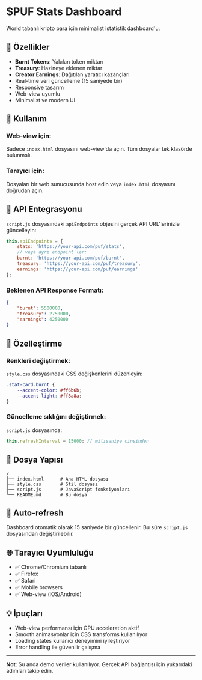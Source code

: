 # $PUF Stats Dashboard

World tabanlı kripto para için minimalist istatistik dashboard'u.

## 🚀 Özellikler

- **Burnt Tokens**: Yakılan token miktarı
- **Treasury**: Hazineye eklenen miktar  
- **Creator Earnings**: Dağıtılan yaratıcı kazançları
- Real-time veri güncelleme (15 saniyede bir)
- Responsive tasarım
- Web-view uyumlu
- Minimalist ve modern UI

## 📱 Kullanım

### Web-view için:
Sadece `index.html` dosyasını web-view'da açın. Tüm dosyalar tek klasörde bulunmalı.

### Tarayıcı için:
Dosyaları bir web sunucusunda host edin veya `index.html` dosyasını doğrudan açın.

## 🔧 API Entegrasyonu

`script.js` dosyasındaki `apiEndpoints` objesini gerçek API URL'lerinizle güncelleyin:

```javascript
this.apiEndpoints = {
    stats: 'https://your-api.com/puf/stats',
    // veya ayrı endpoint'ler:
    burnt: 'https://your-api.com/puf/burnt',
    treasury: 'https://your-api.com/puf/treasury', 
    earnings: 'https://your-api.com/puf/earnings'
};
```

### Beklenen API Response Formatı:

```json
{
    "burnt": 5500000,
    "treasury": 2750000,
    "earnings": 4250000
}
```

## 🎨 Özelleştirme

### Renkleri değiştirmek:
`style.css` dosyasındaki CSS değişkenlerini düzenleyin:

```css
.stat-card.burnt {
    --accent-color: #ff6b6b;
    --accent-light: #ff8a8a;
}
```

### Güncelleme sıklığını değiştirmek:
`script.js` dosyasında:

```javascript
this.refreshInterval = 15000; // milisaniye cinsinden
```

## 📂 Dosya Yapısı

```
/
├── index.html      # Ana HTML dosyası
├── style.css       # Stil dosyası
├── script.js       # JavaScript fonksiyonları
└── README.md       # Bu dosya
```

## 🔄 Auto-refresh

Dashboard otomatik olarak 15 saniyede bir güncellenir. Bu süre `script.js` dosyasından değiştirilebilir.

## 🌐 Tarayıcı Uyumluluğu

- ✅ Chrome/Chromium tabanlı
- ✅ Firefox  
- ✅ Safari
- ✅ Mobile browsers
- ✅ Web-view (iOS/Android)

## 💡 İpuçları

- Web-view performansı için GPU acceleration aktif
- Smooth animasyonlar için CSS transforms kullanılıyor
- Loading states kullanıcı deneyimini iyileştiriyor
- Error handling ile güvenilir çalışma

---

**Not**: Şu anda demo veriler kullanılıyor. Gerçek API bağlantısı için yukarıdaki adımları takip edin.
